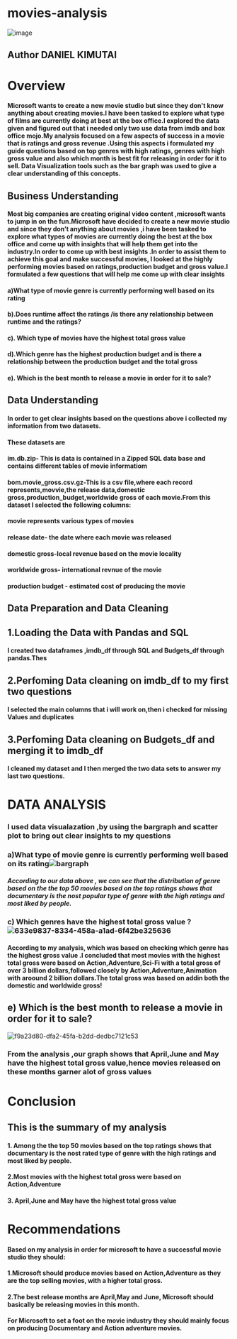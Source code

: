 # movies-analysis
![image](https://user-images.githubusercontent.com/110474324/187015335-09aae847-c308-41e9-a8ce-35c3a6785c7f.png)


## Author DANIEL KIMUTAI
# Overview
#### Microsoft wants to create a new movie studio but since they don't know anything about creating movies.I have been tasked to explore what type of films  are currently doing at best at the box office.I explored the data given and figured out that i needed only two  use data from imdb and box office mojo.My analysis focused on a few aspects of  success in  a movie that is ratings and gross revenue .Using this aspects i formulated my guide questions based on top genres with high ratings,  genres with high gross value and also which month is best fit for  releasing in order for it to sell. Data Visualization tools such as the bar graph was used to give a clear understanding of this concepts.
## Business Understanding
#### Most big companies are creating original video content ,microsoft wants to jump in on the fun.Microsoft have decided to create a new movie studio and since they don’t anything about movies ,i have been tasked to explore what types of movies are currently doing the best at the box office and come up with insights that will help them get into the industry.In order to come up with best insights .In order to assist them to achieve this goal and make successful movies, I looked at the highly performing movies  based on ratings,production budget and  gross value.I formulated a few questions that will help me come up with clear insights
 #### a)What type of movie genre is currently performing well based on its rating
#### b).Does runtime affect the ratings /is there any relationship between runtime and the ratings?
#### c). Which type of movies have the highest total gross value
#### d).Which genre has the highest production budget and is there a relationship between the production budget and the total gross
#### e). Which is the best month to release  a movie in order for it to sale?

## Data Understanding
#### In order to get clear insights based on the questions above i collected  my information from two datasets.
#### These datasets are
  #### im.db.zip- This is data  is  contained in a Zipped SQL data base and contains different tables of movie informatiom
  #### bom.movie_gross.csv.gz-This is a csv file,where each record represents,movvie,the release data,domestic gross,production_budget,worldwide gross of each movie.From this dataset I selected the following columns:
#### movie  represents various types of movies
#### release date- the date where each movie was  released
#### domestic gross-local revenue based on the movie locality
#### worldwide gross- international revnue  of the movie
#### production budget - estimated cost of producing the movie

## Data Preparation and Data Cleaning
## 1.Loading the Data with Pandas and SQL
#### I created two dataframes ,imdb_df through SQL and Budgets_df through pandas.Thes
## 2.Perfoming Data cleaning  on imdb_df to my first two questions
#### I selected the main columns that i will work on,then  i checked for missing Values and duplicates
## 3.Perfoming Data cleaning on   Budgets_df and merging it to imdb_df
#### I cleaned my dataset and I then merged the two data sets to answer my last two questions.
# DATA ANALYSIS
### I used data visualazation ,by using the bargraph and scatter plot  to  bring out clear insights to my questions
 ### a)What type of movie genre is currently performing well based on its rating![bargraph](https://user-images.githubusercontent.com/110474324/187013825-8821a51c-1870-4abb-9e5c-032a0777d716.png)
 ##### According to our data above , we can see that the distribution of genre based on the the top 50 movies based on the top ratings  shows that documentary is the nost popular type of genre with the high ratings and most liked by people.
### c) Which  genres have the highest total gross value ?![633e9837-8334-458a-a1ad-6f42be325636](https://user-images.githubusercontent.com/110474324/187013870-60dbd057-dfa6-469d-8448-e49a9eece180.png)
#### According to my analysis, which was  based on checking which genre has the highest gross value .I concluded that most movies with the highest total gross were based on Action,Adventure,Sci-Fi with a  total gross of over 3 billion dollars,followed closely by Action,Adventure,Animation with aroound 2 billion dollars.The total gross was based on addin both the domestic and worldwide gross!
## e) Which is the best month to release  a movie in order for it to sale?

![f9a23d80-dfa2-45fa-b2dd-dedbc7121c53](https://user-images.githubusercontent.com/110474324/187013970-5b4d4e38-56e2-42dc-8d6f-e78379cb10e1.png)
### From the analysis ,our graph shows that April,June and May have the highest total gross value,hence movies released on these months garner alot of gross values
# Conclusion
## This is the summary of my analysis
#### 1. Among the the top 50 movies based on the top ratings  shows that documentary is the nost rated type of genre with the high ratings and most liked by people.
#### 2.Most movies with the highest total gross were based on Action,Adventure
#### 3. April,June and May have the highest total gross value
# Recommendations
#### Based on my analysis in order for microsoft to   have a successful movie studio  they should:
#### 1.Microsoft should produce movies based on Action,Adventure as they are the top selling movies, with a higher total gross.
#### 2.The best release months are April,May and June, Microsoft should basically be releasing movies in this month.
#### For Microsoft to set a  foot on the movie industry they should mainly focus on producing Documentary and Action adventure movies.
